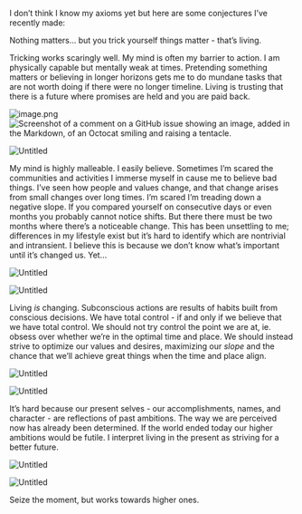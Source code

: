 I don’t think I know my axioms yet but here are some conjectures I’ve recently made:

Nothing matters… but you trick yourself things matter - that’s living.

Tricking works scaringly well. My mind is often my barrier to action. I am physically capable but mentally weak at times. Pretending something matters or believing in longer horizons gets me to do mundane tasks that are not worth doing if there were no longer timeline. Living is trusting that there is a future where promises are held and you are paid back. 

![image.png](https://hackmd.io/_uploads/ry3y6V-Qp.png)
![Screenshot of a comment on a GitHub issue showing an image, added in the Markdown, of an Octocat smiling and raising a tentacle.](https://myoctocat.com/assets/images/base-octocat.svg)

![Untitled](https://prod-files-secure.s3.us-west-2.amazonaws.com/1e086cc4-4617-4986-aed3-6dfcf21ff4f7/c694c328-dd56-4c0a-a2f1-39e08dddef61/Untitled.png)

My mind is highly malleable. I easily believe. Sometimes I’m scared the communities and activities I immerse myself in cause me to believe bad things. I’ve seen how people and values change, and that change arises from small changes over long times. I’m scared I’m treading down a negative slope. If you compared yourself on consecutive days or even months you probably cannot notice shifts. But there there must be two months where there’s a noticeable change. This has been unsettling to me; differences in my lifestyle exist but it’s hard to identify which are nontrivial and intransient. I believe this is because we don’t know what’s important until it’s changed us. Yet…

![Untitled](https://prod-files-secure.s3.us-west-2.amazonaws.com/1e086cc4-4617-4986-aed3-6dfcf21ff4f7/4a55b2c2-3d77-43b7-903c-a31003c9ffe2/Untitled.png)

![Untitled](https://prod-files-secure.s3.us-west-2.amazonaws.com/1e086cc4-4617-4986-aed3-6dfcf21ff4f7/0b0b7ca2-02f8-4c76-a34d-ed7f5fdb3e12/Untitled.png)

Living *is* changing. Subconscious actions are results of habits built from conscious decisions. We have total control - if and only if we believe that we have total control. We should not try control the point we are at, ie. obsess over whether we’re in the optimal time and place. We should instead strive to optimize our values and desires, maximizing our *slope* and the chance that we’ll achieve great things when the time and place align.

![Untitled](https://prod-files-secure.s3.us-west-2.amazonaws.com/1e086cc4-4617-4986-aed3-6dfcf21ff4f7/60ee0967-b842-4afd-9707-9789d879bb6e/Untitled.png)

![Untitled](https://prod-files-secure.s3.us-west-2.amazonaws.com/1e086cc4-4617-4986-aed3-6dfcf21ff4f7/415f8c1c-e5bb-46ae-9053-12fe05b7917a/Untitled.png)

It’s hard because our present selves - our accomplishments, names, and character - are reflections of past ambitions. The way we are perceived now has already been determined. If the world ended today our higher ambitions would be futile. I interpret living in the present as striving for a better future.

![Untitled](https://prod-files-secure.s3.us-west-2.amazonaws.com/1e086cc4-4617-4986-aed3-6dfcf21ff4f7/a9fe3bf5-a718-49e8-bbe7-77c003a99218/Untitled.png)

![Untitled](https://prod-files-secure.s3.us-west-2.amazonaws.com/1e086cc4-4617-4986-aed3-6dfcf21ff4f7/b1ee42ae-c64e-4bd8-b091-35dcfae34cb4/Untitled.png)

Seize the moment, but works towards higher ones.
